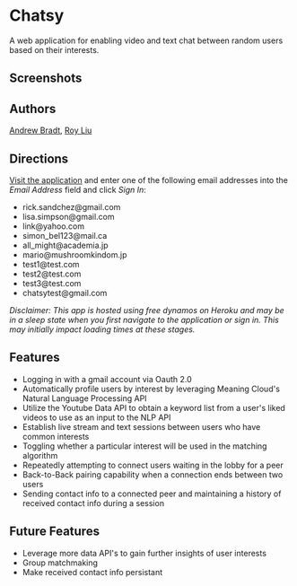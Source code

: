 # Chatsy
A web application for enabling video and text chat between random users based on their interests.

## Screenshots

## Authors
[Andrew Bradt](https://github.com/andrew-bradt), [Roy Liu](https://github.com/Roy7384)

## Directions

[Visit the application](https://chatsy-client2.herokuapp.com/) and enter one of the following email addresses into the *Email Address* field and click *Sign In*:
  - <span>rick.sandchez</span>@gmail.com
  - <span>lisa.simpson</span>@gmail.com
  - <span>link</span>@yahoo.com
  - <span>simon_bel123</span>@mail.ca
  - <span>all_might</span>@academia.jp
  - <span>mario</span>@mushroomkindom.jp
  - <span>test1</span>@test.com
  - <span>test2</span>@test.com
  - <span>test3</span>@test.com
  - <span>chatsytest</span>@gmail.com

*Disclaimer: This app is hosted using free dynamos on Heroku and may be in a sleep state when you first navigate to the application or sign in.  This may initially impact loading times at these stages.*

## Features
  - Logging in with a gmail account via Oauth 2.0
  - Automatically profile users by interest by leveraging Meaning Cloud's Natural Language Processing API
  - Utilize the Youtube Data API to obtain a keyword list from a user's liked videos to use as an input to the NLP API
  - Establish live stream and text sessions between users who have common interests
  - Toggling whether a particular interest will be used in the matching algorithm
  - Repeatedly attempting to connect users waiting in the lobby for a peer
  - Back-to-Back pairing capability when a connection ends between two users
  - Sending contact info to a connected peer and maintaining a history of received contact info during a session
  
## Future Features
  - Leverage more data API's to gain further insights of user interests
  - Group matchmaking
  - Make received contact info persistant
